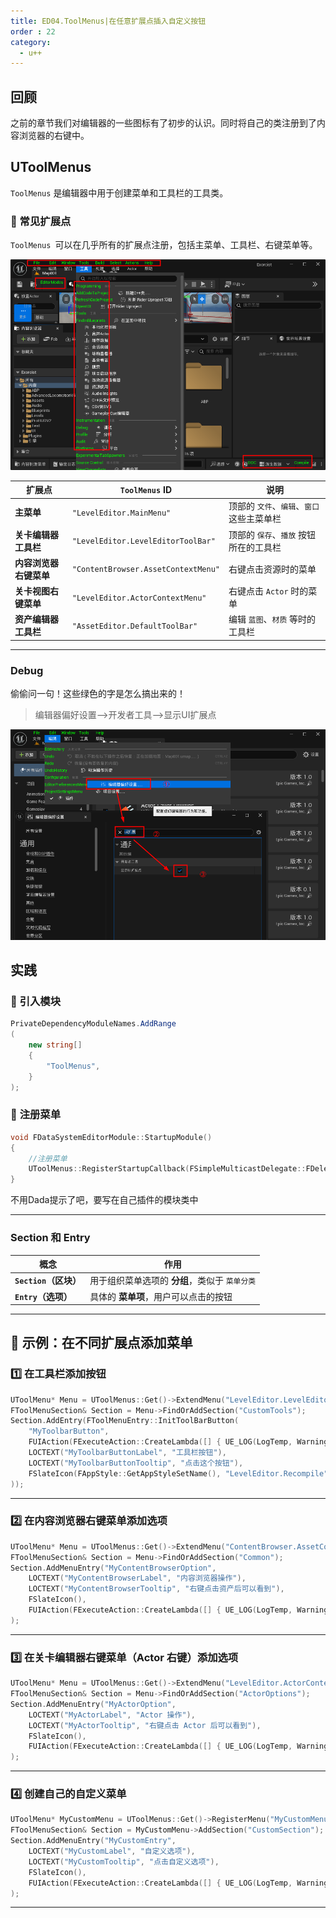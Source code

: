```yaml
---
title: ED04.ToolMenus|在任意扩展点插入自定义按钮
order : 22
category:
  - u++
---
```


## 回顾

<chatmessage avatar="../../assets/emoji/hh.png" :avatarWidth="40">
之前的章节我们对编辑器的一些图标有了初步的认识。同时将自己的类注册到了内容浏览器的右键中。
</chatmessage>

## UToolMenus

<chatmessage avatar="../../assets/emoji/bqb (2).png" :avatarWidth="40" alignLeft >

`ToolMenus` 是编辑器中用于创建菜单和工具栏的工具类。

</chatmessage>

### **📌 常见扩展点**

<chatmessage avatar="../../assets/emoji/bqb (2).png" :avatarWidth="40" alignLeft >

`ToolMenus `可以在几乎所有的扩展点注册，包括主菜单、工具栏、右键菜单等。

</chatmessage>

![](..%2Fassets%2Ftoolmenus001.png)

| 扩展点           | `ToolMenus` ID                      | 说明                        |
|---------------|-------------------------------------|---------------------------|
| **主菜单**       | `"LevelEditor.MainMenu"`            | 顶部的 `文件`、`编辑`、`窗口` 这些主菜单栏 |
| **关卡编辑器工具栏**  | `"LevelEditor.LevelEditorToolBar"`  | 顶部的 `保存`、`播放` 按钮所在的工具栏    |
| **内容浏览器右键菜单** | `"ContentBrowser.AssetContextMenu"` | 右键点击资源时的菜单                |
| **关卡视图右键菜单**  | `"LevelEditor.ActorContextMenu"`    | 右键点击 `Actor` 时的菜单         |
| **资产编辑器工具栏**  | `"AssetEditor.DefaultToolBar"`      | 编辑 `蓝图`、`材质` 等时的工具栏       |

---
### Debug

<chatmessage avatar="../../assets/emoji/hx.png" :avatarWidth="40">
偷偷问一句！这些绿色的字是怎么搞出来的！
</chatmessage>

<chatmessage avatar="../../assets/emoji/bqb (2).png" :avatarWidth="40" alignLeft >

>编辑器偏好设置-->开发者工具-->显示UI扩展点

</chatmessage>

![](..%2Fassets%2Ftoolmenus002.png)


## 实践

### 📂 **引入模块**

```csharp
PrivateDependencyModuleNames.AddRange
(
    new string[]
    {
        "ToolMenus",
    }
);
```

### 📃 **注册菜单**

```cpp
void FDataSystemEditorModule::StartupModule()
{
	//注册菜单
	UToolMenus::RegisterStartupCallback(FSimpleMulticastDelegate::FDelegate::CreateRaw(this, &FDataSystemEditorModule::RegisterMenus));
}

```
<chatmessage avatar="../../assets/emoji/bqb (2).png" :avatarWidth="40" alignLeft >
不用Dada提示了吧，要写在自己插件的模块类中
</chatmessage>

---

### **Section 和 Entry**


| **概念**            | **作用**                      |
|-------------------|-----------------------------|
| **`Section`（区块）** | 用于组织菜单选项的 **分组**，类似于 `菜单分类` |
| **`Entry`（选项）**   | 具体的 **菜单项**，用户可以点击的按钮       |

---

## **📖 示例：在不同扩展点添加菜单**

### **1️⃣ 在工具栏添加按钮**
```cpp
UToolMenu* Menu = UToolMenus::Get()->ExtendMenu("LevelEditor.LevelEditorToolBar");
FToolMenuSection& Section = Menu->FindOrAddSection("CustomTools");
Section.AddEntry(FToolMenuEntry::InitToolBarButton(
    "MyToolbarButton",
    FUIAction(FExecuteAction::CreateLambda([] { UE_LOG(LogTemp, Warning, TEXT("点击了工具栏按钮")); })),
    LOCTEXT("MyToolbarButtonLabel", "工具栏按钮"),
    LOCTEXT("MyToolbarButtonTooltip", "点击这个按钮"),
    FSlateIcon(FAppStyle::GetAppStyleSetName(), "LevelEditor.Recompile")
));
```

---

### **2️⃣ 在内容浏览器右键菜单添加选项**
```cpp
UToolMenu* Menu = UToolMenus::Get()->ExtendMenu("ContentBrowser.AssetContextMenu");
FToolMenuSection& Section = Menu->FindOrAddSection("Common");
Section.AddMenuEntry("MyContentBrowserOption",
    LOCTEXT("MyContentBrowserLabel", "内容浏览器操作"),
    LOCTEXT("MyContentBrowserTooltip", "右键点击资产后可以看到"),
    FSlateIcon(),
    FUIAction(FExecuteAction::CreateLambda([] { UE_LOG(LogTemp, Warning, TEXT("点击了内容浏览器选项")); }))
);
```

---

### **3️⃣ 在关卡编辑器右键菜单（Actor 右键）添加选项**
```cpp
UToolMenu* Menu = UToolMenus::Get()->ExtendMenu("LevelEditor.ActorContextMenu");
FToolMenuSection& Section = Menu->FindOrAddSection("ActorOptions");
Section.AddMenuEntry("MyActorOption",
    LOCTEXT("MyActorLabel", "Actor 操作"),
    LOCTEXT("MyActorTooltip", "右键点击 Actor 后可以看到"),
    FSlateIcon(),
    FUIAction(FExecuteAction::CreateLambda([] { UE_LOG(LogTemp, Warning, TEXT("点击了 Actor 右键菜单选项")); }))
);
```

---

### **4️⃣ 创建自己的自定义菜单**
```cpp
UToolMenu* MyCustomMenu = UToolMenus::Get()->RegisterMenu("MyCustomMenu");
FToolMenuSection& Section = MyCustomMenu->AddSection("CustomSection");
Section.AddMenuEntry("MyCustomEntry",
    LOCTEXT("MyCustomLabel", "自定义选项"),
    LOCTEXT("MyCustomTooltip", "点击自定义选项"),
    FSlateIcon(),
    FUIAction(FExecuteAction::CreateLambda([] { UE_LOG(LogTemp, Warning, TEXT("点击了自定义菜单！")); }))
);
```

---
